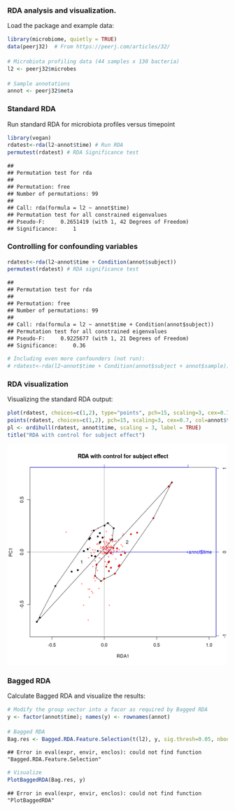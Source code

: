 ### RDA analysis and visualization. 


Load the package and example data:


```r
library(microbiome, quietly = TRUE)
data(peerj32)  # From https://peerj.com/articles/32/

# Microbiota profiling data (44 samples x 130 bacteria)
l2 <- peerj32$microbes  

# Sample annotations
annot <- peerj32$meta
```

### Standard RDA 

Run standard RDA for microbiota profiles versus timepoint


```r
library(vegan)
rdatest<-rda(l2~annot$time) # Run RDA
permutest(rdatest) # RDA Significance test
```

```
## 
## Permutation test for rda 
## 
## Permutation: free
## Number of permutations: 99
##  
## Call: rda(formula = l2 ~ annot$time)
## Permutation test for all constrained eigenvalues
## Pseudo-F:	 0.2651419 (with 1, 42 Degrees of Freedom)
## Significance:	 1
```

### Controlling for confounding variables


```r
rdatest<-rda(l2~annot$time + Condition(annot$subject)) 
permutest(rdatest) # RDA significance test
```

```
## 
## Permutation test for rda 
## 
## Permutation: free
## Number of permutations: 99
##  
## Call: rda(formula = l2 ~ annot$time + Condition(annot$subject))
## Permutation test for all constrained eigenvalues
## Pseudo-F:	 0.9225677 (with 1, 21 Degrees of Freedom)
## Significance:	 0.36
```

```r
# Including even more confounders (not run):
# rdatest<-rda(l2~annot$time + Condition(annot$subject + annot$sample))
```

### RDA visualization

Visualizing the standard RDA output:


```r
plot(rdatest, choices=c(1,2), type="points", pch=15, scaling=3, cex=0.7, col=annot$time)
points(rdatest, choices=c(1,2), pch=15, scaling=3, cex=0.7, col=annot$time)
pl <- ordihull(rdatest, annot$time, scaling = 3, label = TRUE)
title("RDA with control for subject effect")
```

![plot of chunk rda4](figure/rda4-1.png) 

### Bagged RDA

Calculate Bagged RDA and visualize the results:


```r
# Modify the group vector into a facor as required by Bagged RDA
y <- factor(annot$time); names(y) <- rownames(annot)

# Bagged RDA
Bag.res <- Bagged.RDA.Feature.Selection(t(l2), y, sig.thresh=0.05, nboot=100)
```

```
## Error in eval(expr, envir, enclos): could not find function "Bagged.RDA.Feature.Selection"
```

```r
# Visualize
PlotBaggedRDA(Bag.res, y)
```

```
## Error in eval(expr, envir, enclos): could not find function "PlotBaggedRDA"
```

